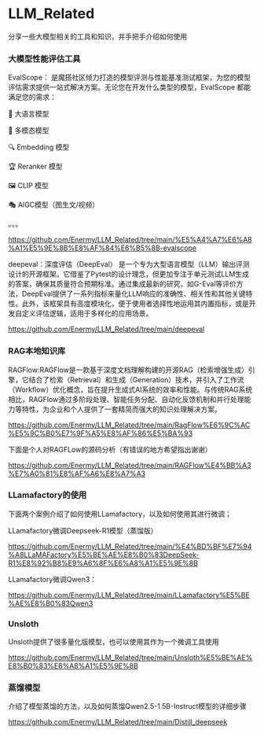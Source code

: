 # LLM_Related
分享一些大模型相关的工具和知识，并手把手介绍如何使用

### 大模型性能评估工具
EvalScope：
是魔搭社区倾力打造的模型评测与性能基准测试框架，为您的模型评估需求提供一站式解决方案。无论您在开发什么类型的模型，EvalScope 都能满足您的需求：

🧠 大语言模型

🎨 多模态模型

🔍 Embedding 模型

🏆 Reranker 模型

🖼️ CLIP 模型

🎭 AIGC模型（图生文/视频）

。。。

https://github.com/Enermy/LLM_Related/tree/main/%E5%A4%A7%E6%A8%A1%E5%9E%8B%E8%AF%84%E6%B5%8B-evalscope

deepeval：深度评估（DeepEval） 是一个专为大型语言模型（LLM）输出评测设计的开源框架。它借鉴了Pytest的设计理念，但更加专注于单元测试LLM生成的答案，确保其质量符合预期标准。通过集成最新的研究，如G-Eval等评价方法，DeepEval提供了一系列指标来量化LLM响应的准确性、相关性和其他关键特性。此外，该框架具有高度模块化，便于使用者选择性地运用其内置指标，或是开发自定义评估逻辑，适用于多样化的应用场景。

https://github.com/Enermy/LLM_Related/tree/main/deepeval

### RAG本地知识库

RAGFlow:RAGFlow是一款基于深度文档理解构建的开源RAG（检索增强生成）引擎，它结合了检索（Retrieval）和生成（Generation）技术，并引入了工作流（Workflow）优化概念，旨在提升生成式AI系统的效率和性能。与传统RAG系统相比，RAGFlow通过多阶段处理、智能任务分配、自动化反馈机制和并行处理能力等特性，为企业和个人提供了一套精简而强大的知识处理解决方案。

https://github.com/Enermy/LLM_Related/tree/main/RagFlow%E6%9C%AC%E5%9C%B0%E7%9F%A5%E8%AF%86%E5%BA%93

下面是个人对RAGFLow的源码分析（有错误的地方希望指出谢谢）

https://github.com/Enermy/LLM_Related/tree/main/RAGFlow%E4%BB%A3%E7%A0%81%E8%AF%A6%E8%A7%A3

### LLamafactory的使用

下面两个案例介绍了如何使用LLamafactory，以及如何使用其进行微调；

LLamafactory微调Deepseek-R1模型（蒸馏版）

https://github.com/Enermy/LLM_Related/tree/main/%E4%BD%BF%E7%94%A8LLaMAFactory%E5%BE%AE%E8%B0%83DeepSeek-R1%E8%92%B8%E9%A6%8F%E6%A8%A1%E5%9E%8B

LLamafactory微调Qwen3：

https://github.com/Enermy/LLM_Related/tree/main/LLamafactory%E5%BE%AE%E8%B0%83Qwen3

### Unsloth

Unsloth提供了很多量化版模型，也可以使用其作为一个微调工具使用

https://github.com/Enermy/LLM_Related/tree/main/Unsloth%E5%BE%AE%E8%B0%83%E6%A8%A1%E5%9E%8B

### 蒸馏模型

介绍了模型蒸馏的方法，以及如何蒸馏Qwen2.5-1.5B-Instruct模型的详细步骤

https://github.com/Enermy/LLM_Related/tree/main/Distill_deepseek
